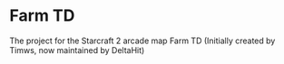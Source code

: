 # Farm TD
The project for the Starcraft 2 arcade map Farm TD (Initially created by Timws, now maintained by DeltaHit)
